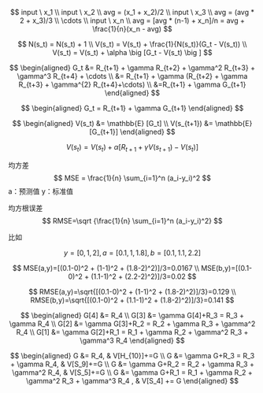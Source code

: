 
$$
input \ x_1
\\
input \ x_2
\\ 
avg = (x_1 + x_2)/2
\\
input \ x_3
\\
avg = (avg * 2 + x_3)/3
\\
\cdots
\\
input \ x_n
\\
avg = [avg * (n-1) + x_n]/n = avg + \frac{1}{n}(x_n - avg)
$$

$$
N(s_t) = N(s_t) + 1
\\
V(s_t) = V(s_t) + \frac{1}{N(s_t)}(G_t - V(s_t))
\\
V(s_t) = V(s_t) + \alpha \big [G_t - V(s_t) \big ]
$$

$$
\begin{aligned}
G_t &= R_{t+1} + \gamma R_{t+2}  + \gamma^2 R_{t+3} + \gamma^3 R_{t+4} + \cdots
\\
&= R_{t+1} + \gamma (R_{t+2}  + \gamma R_{t+3} + \gamma^{2} R_{t+4}+\cdots)
\\
&=R_{t+1} + \gamma G_{t+1}
\end{aligned}
$$

$$
\begin{aligned}
G_t = R_{t+1} + \gamma G_{t+1}
\end{aligned}
$$


$$
\begin{aligned}
V(s_t) &= \mathbb{E} [G_t]
\\
V(s_{t+1}) &= \mathbb{E} [G_{t+1}]
\end{aligned}
$$

$$
V(s_t) = V(s_t) + \alpha \big[ R_{t+1} + \gamma V(s_{t+1}) - V(s_t) \big]
$$


均方差
$$
MSE = \frac{1}{n} \sum_{i=1}^n (a_i-y_i)^2
$$
a：预测值
y：标准值

均方根误差
$$
RMSE=\sqrt {\frac{1}{n} \sum_{i=1}^n (a_i-y_i)^2}
$$

比如 

$$
y=[0,1,2], a=[0.1,1,1.8], b=[0.1,1.1,2.2]
$$

$$
MSE(a,y)=[(0.1-0)^2 + (1-1)^2 + (1.8-2)^2)]/3=0.0167
\\
MSE(b,y)=[(0.1-0)^2 + (1.1-1)^2 + (2.2-2)^2)]/3=0.02
$$

$$
RMSE(a,y)=\sqrt{[(0.1-0)^2 + (1-1)^2 + (1.8-2)^2)]/3}=0.129
\\
RMSE(b,y)=\sqrt{[(0.1-0)^2 + (1.1-1)^2 + (1.8-2)^2)]/3}=0.141
$$

$$
\begin{aligned}
G[4] &= R_4
\\
G[3] &= \gamma G[4]+R_3 = R_3 + \gamma R_4
\\
G[2] &= \gamma G[3]+R_2 = R_2 + \gamma R_3 + \gamma^2 R_4
\\
G[1] &= \gamma G[2]+R_1 = R_1 + \gamma R_2 + \gamma^2 R_3 + \gamma^3 R_4 
\end{aligned}
$$

$$
\begin{aligned}
G &= R_4, & V[H_{10}]+=G
\\
G &= \gamma G+R_3 = R_3 + \gamma R_4, & V[S_9]+=G
\\
G &= \gamma G+R_2 = R_2 + \gamma R_3 + \gamma^2 R_4, & V[S_5]+=G
\\
G &= \gamma G+R_1 = R_1 + \gamma R_2 + \gamma^2 R_3 + \gamma^3 R_4 , & V[S_4] += G
\end{aligned}
$$

